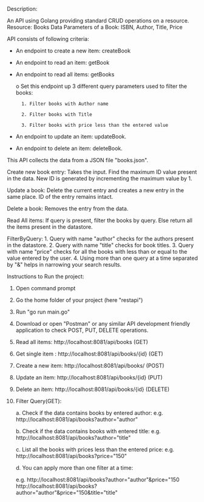 Description:

An API using Golang providing standard CRUD operations on a resource.
Resource: Books Data
Parameters of a Book: ISBN, Author, Title, Price

API consists of following criteria:
- An endpoint to create a new item: createBook
- An endpoint to read an item: getBook
- An endpoint to read all items: getBooks

	o Set this endpoint up 3 different query parameters used to filter the books: 
        
        1. Filter books with Author name
		
        2. Filter books with Title 
		
        3. Filter books with price less than the entered value

- An endpoint to update an item: updateBook.
- An endpoint to delete an item: deleteBook.

This API collects the data from a JSON file "books.json".

Create new book entry: Takes the input. Find the maximum ID value present in the data. New ID is generated by incrementing the maximum value by 1.

Update a book: Delete the current entry and creates a new entry in the same place. ID of the entry remains intact.

Delete a book: Removes the entry from the data.

Read All items:
	If query is present, filter the books by query. Else return all the items present in the datastore.

FilterByQuery:
	1. Query with name "author" checks for the authors present in the datastore.
	2. Query with name "title" checks for book titles.
	3. Query with name "price" checks for all the books with less than or equal to the value entered by the user. 
	4. Using more than one query at a time separated by "&" helps in narrowing your search results.
	
Instructions to Run the project:
1. Open command prompt
2. Go the home folder of your project (here "restapi")
3. Run "go run main.go"
4. Download or open "Postman" or any similar API development friendly application to check POST, PUT, DELETE operations.
6. Read all items: http://localhost:8081/api/books (GET)
7. Get single item : http://localhost:8081/api/books/{id} (GET)
8. Create a new item: http://localhost:8081/api/books/ (POST)
9. Update an item: http://localhost:8081/api/books/{id} (PUT)
10. Delete an item: http://localhost:8081/api/books/{id} (DELETE)
11. Filter Query(GET): 
	
    a. Check if the data contains books by entered author: e.g. http://localhost:8081/api/books?author="author"
	
    b. Check if the data contains books with entered title: e.g. http://localhost:8081/api/books?author="title"
	
    c. List all the books with prices less than the entered price: e.g. http://localhost:8081/api/books?price="150"
	
    d. You can apply more than one filter at a time: 
    
    e.g. http://localhost:8081/api/books?author="author"&price="150
		 http://localhost:8081/api/books?author="author"&price="150&title="title"

